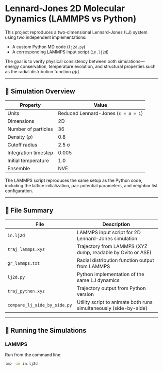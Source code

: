 # Lennard-Jones 2D Molecular Dynamics (LAMMPS vs Python)

This project reproduces a two-dimensional Lennard-Jones (LJ) system using two independent implementations:
- A custom Python MD code (`lj2d.py`)
- A corresponding LAMMPS input script (`in.lj2d`)

The goal is to verify physical consistency between both simulations—energy conservation, temperature evolution, and structural properties such as the radial distribution function *g(r)*.

---

## 🔧 Simulation Overview

| Property | Value |
|-----------|--------|
| Units | Reduced Lennard-Jones (`ε = σ = 1`) |
| Dimensions | 2D |
| Number of particles | 36 |
| Density (ρ) | 0.8 |
| Cutoff radius | 2.5 σ |
| Integration timestep | 0.005 |
| Initial temperature | 1.0 |
| Ensemble | NVE |

The LAMMPS script reproduces the same setup as the Python code, including the lattice initialization, pair potential parameters, and neighbor list configuration.

---

## 📁 File Summary

| File | Description |
|------|--------------|
| `in.lj2d` | LAMMPS input script for 2D Lennard-Jones simulation |
| `traj_lammps.xyz` | Trajectory from LAMMPS (XYZ dump, readable by Ovito or ASE) |
| `gr_lammps.txt` | Radial distribution function output from LAMMPS |
| `lj2d.py` | Python implementation of the same LJ dynamics |
| `traj_python.xyz` | Trajectory output from Python version |
| `compare_lj_side_by_side.py` | Utility script to animate both runs simultaneously (side-by-side) |

---

## 🧩 Running the Simulations

### LAMMPS
Run from the command line:
```bash
lmp -in in.lj2d
